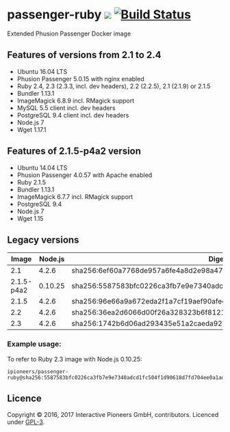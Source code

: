 # passenger-ruby [![](https://img.shields.io/badge/licence-GPL-bd0000.svg)](https://github.com/interactive-pioneers/passenger-ruby/blob/master/LICENSE) [![Build Status](https://travis-ci.org/interactive-pioneers/passenger-ruby.svg?branch=feature%2Ftests)](https://travis-ci.org/interactive-pioneers/passenger-ruby)

Extended Phusion Passenger Docker image

## Features of versions from 2.1 to 2.4

- Ubuntu 16.04 LTS
- Phusion Passenger 5.0.15 with nginx enabled
- Ruby 2.4, 2.3 (2.3.3, incl. dev headers), 2.2 (2.2.5), 2.1 (2.1.9) or 2.1.5
- Bundler 1.13.1
- ImageMagick 6.8.9 incl. RMagick support
- MySQL 5.5 client incl. dev headers
- PostgreSQL 9.4 client incl. dev headers
- Node.js 7
- Wget 1.17.1

## Features of 2.1.5-p4a2 version

- Ubuntu 14.04 LTS
- Phusion Passenger 4.0.57 with Apache enabled
- Ruby 2.1.5
- Bundler 1.13.1
- ImageMagick 6.7.7 incl. RMagick support
- PostgreSQL 9.4
- Node.js 7
- Wget 1.15

## Legacy versions

| Image      | Node.js | Digest                                                                  |
| -------    | ------- | ------                                                                  |
| 2.1        | 4.2.6   | sha256:6ef60a7768de957a6fe4a8d2e98a47c05bee8db4d8c64623b91e17dfd4a01383 |
| 2.1.5-p4a2 | 0.10.25 | sha256:5587583bfc0226ca3fb7e9e7340adcd1fc504f1d90618d7fd704ee0a1ad2c50f |
| 2.1.5      | 4.2.6   | sha256:96e66a9a672eda2f1a7cf19aef90afedd90706297ddb475730cf00e9c5f96581 |
| 2.2        | 4.2.6   | sha256:36ea2d6066d00f26a328323b6f8121f3872bdaff5a261509481fed27ca717d6b |
| 2.3        | 4.2.6   | sha256:1742b6d06ad293435e51a2caeda92703fd09b73a2eec681ab2f11d174fc26b67 |

### Example usage:

To refer to Ruby 2.3 image with Node.js 0.10.25:

```
ipioneers/passenger-ruby@sha256:5587583bfc0226ca3fb7e9e7340adcd1fc504f1d90618d7fd704ee0a1ad2c50f
```

## Licence

Copyright © 2016, 2017 Interactive Pioneers GmbH, contributors. Licenced under [GPL-3](https://github.com/interactive-pioneers/passenger-ruby/blob/master/LICENSE).
